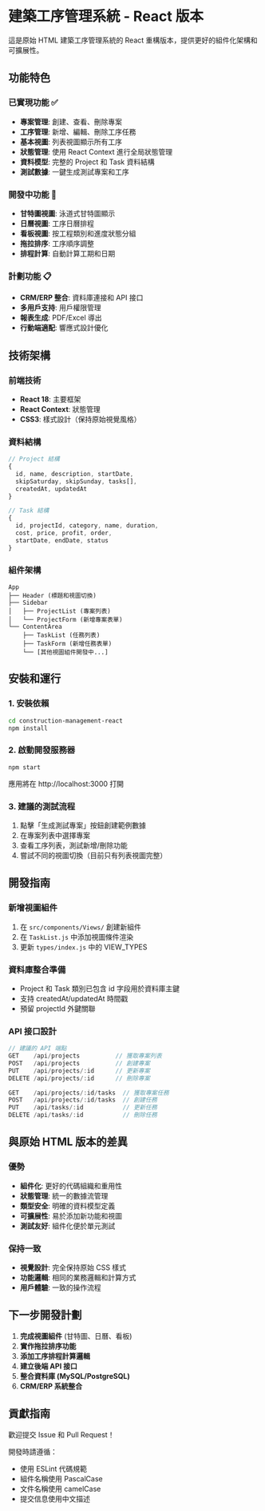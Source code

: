 # 建築工序管理系統 - React 版本

這是原始 HTML 建築工序管理系統的 React 重構版本，提供更好的組件化架構和可擴展性。

## 功能特色

### 已實現功能 ✅
- **專案管理**: 創建、查看、刪除專案
- **工序管理**: 新增、編輯、刪除工序任務
- **基本視圖**: 列表視圖顯示所有工序
- **狀態管理**: 使用 React Context 進行全局狀態管理
- **資料模型**: 完整的 Project 和 Task 資料結構
- **測試數據**: 一鍵生成測試專案和工序

### 開發中功能 🚧
- **甘特圖視圖**: 泳道式甘特圖顯示
- **日曆視圖**: 工序日曆排程
- **看板視圖**: 按工程類別和進度狀態分組
- **拖拉排序**: 工序順序調整
- **排程計算**: 自動計算工期和日期

### 計劃功能 📋
- **CRM/ERP 整合**: 資料庫連接和 API 接口
- **多用戶支持**: 用戶權限管理
- **報表生成**: PDF/Excel 導出
- **行動端適配**: 響應式設計優化

## 技術架構

### 前端技術
- **React 18**: 主要框架
- **React Context**: 狀態管理
- **CSS3**: 樣式設計（保持原始視覺風格）

### 資料結構
```javascript
// Project 結構
{
  id, name, description, startDate,
  skipSaturday, skipSunday, tasks[],
  createdAt, updatedAt
}

// Task 結構  
{
  id, projectId, category, name, duration,
  cost, price, profit, order,
  startDate, endDate, status
}
```

### 組件架構
```
App
├── Header (標題和視圖切換)
├── Sidebar
│   ├── ProjectList (專案列表)
│   └── ProjectForm (新增專案表單)
└── ContentArea
    ├── TaskList (任務列表)
    ├── TaskForm (新增任務表單)
    └── [其他視圖組件開發中...]
```

## 安裝和運行

### 1. 安裝依賴
```bash
cd construction-management-react
npm install
```

### 2. 啟動開發服務器
```bash
npm start
```

應用將在 http://localhost:3000 打開

### 3. 建議的測試流程
1. 點擊「生成測試專案」按鈕創建範例數據
2. 在專案列表中選擇專案
3. 查看工序列表，測試新增/刪除功能
4. 嘗試不同的視圖切換（目前只有列表視圖完整）

## 開發指南

### 新增視圖組件
1. 在 `src/components/Views/` 創建新組件
2. 在 `TaskList.js` 中添加視圖條件渲染
3. 更新 `types/index.js` 中的 VIEW_TYPES

### 資料庫整合準備
- Project 和 Task 類別已包含 id 字段用於資料庫主鍵
- 支持 createdAt/updatedAt 時間戳
- 預留 projectId 外鍵關聯

### API 接口設計
```javascript
// 建議的 API 端點
GET    /api/projects          // 獲取專案列表
POST   /api/projects          // 創建專案
PUT    /api/projects/:id      // 更新專案
DELETE /api/projects/:id      // 刪除專案

GET    /api/projects/:id/tasks  // 獲取專案任務
POST   /api/projects/:id/tasks  // 創建任務
PUT    /api/tasks/:id           // 更新任務
DELETE /api/tasks/:id           // 刪除任務
```

## 與原始 HTML 版本的差異

### 優勢
- **組件化**: 更好的代碼組織和重用性
- **狀態管理**: 統一的數據流管理
- **類型安全**: 明確的資料模型定義
- **可擴展性**: 易於添加新功能和視圖
- **測試友好**: 組件化便於單元測試

### 保持一致
- **視覺設計**: 完全保持原始 CSS 樣式
- **功能邏輯**: 相同的業務邏輯和計算方式
- **用戶體驗**: 一致的操作流程

## 下一步開發計劃

1. **完成視圖組件** (甘特圖、日曆、看板)
2. **實作拖拉排序功能**
3. **添加工序排程計算邏輯**
4. **建立後端 API 接口**
5. **整合資料庫 (MySQL/PostgreSQL)**
6. **CRM/ERP 系統整合**

## 貢獻指南

歡迎提交 Issue 和 Pull Request！

開發時請遵循：
- 使用 ESLint 代碼規範
- 組件名稱使用 PascalCase
- 文件名稱使用 camelCase
- 提交信息使用中文描述